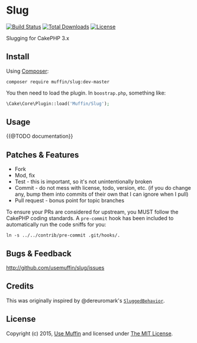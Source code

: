 # Slug

[![Build Status](https://travis-ci.org/muffin/slug.svg?branch=master)](https://travis-ci.org/usemuffin/slug)
[![Total Downloads](https://poser.pugx.org/muffin/slug/downloads.svg)](https://packagist.org/packages/muffin/slug)
[![License](https://poser.pugx.org/muffin/slug/license.svg)](https://packagist.org/packages/muffin/slug)

Slugging for CakePHP 3.x

## Install

Using [Composer][composer]:

```
composer require muffin/slug:dev-master
```

You then need to load the plugin. In `boostrap.php`, something like:

```php
\Cake\Core\Plugin::load('Muffin/Slug');
```

## Usage

{{@TODO documentation}}

## Patches & Features

* Fork
* Mod, fix
* Test - this is important, so it's not unintentionally broken
* Commit - do not mess with license, todo, version, etc. (if you do change any, bump them into commits of
their own that I can ignore when I pull)
* Pull request - bonus point for topic branches

To ensure your PRs are considered for upstream, you MUST follow the CakePHP coding standards. A `pre-commit`
hook has been included to automatically run the code sniffs for you:

```
ln -s ../../contrib/pre-commit .git/hooks/.
```

## Bugs & Feedback

http://github.com/usemuffin/slug/issues

## Credits

This was originally inspired by @dereuromark's [`SluggedBehavior`](https://github.com/dereuromark/cakephp-tools/blob/cake3/src/Model/Behavior/SluggedBehavior.php).

## License

Copyright (c) 2015, [Use Muffin][muffin] and licensed under [The MIT License][mit].

[cakephp]:http://cakephp.org
[composer]:http://getcomposer.org
[mit]:http://www.opensource.org/licenses/mit-license.php
[muffin]:http://usemuffin.com